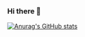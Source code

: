 ### Hi there 👋
[![Anurag's GitHub stats](https://github-readme-stats.vercel.app/api?username=Kenny-24)](https://github.com/anuraghazra/github-readme-stats)

<!--
**Kenny-24/Kenny-24** is a ✨ _special_ ✨ repository because its `README.md` (this file) appears on your GitHub profile.

Here are some ideas to get you started:

- 🔭 I’m currently working on ...
- 🌱 I’m currently learning ...
- 👯 I’m looking to collaborate on ...
- 🤔 I’m looking for help with ...
- 💬 Ask me about ...
- 📫 How to reach me: ...
- 😄 Pronouns: ...
- ⚡ Fun fact: ...
-->
